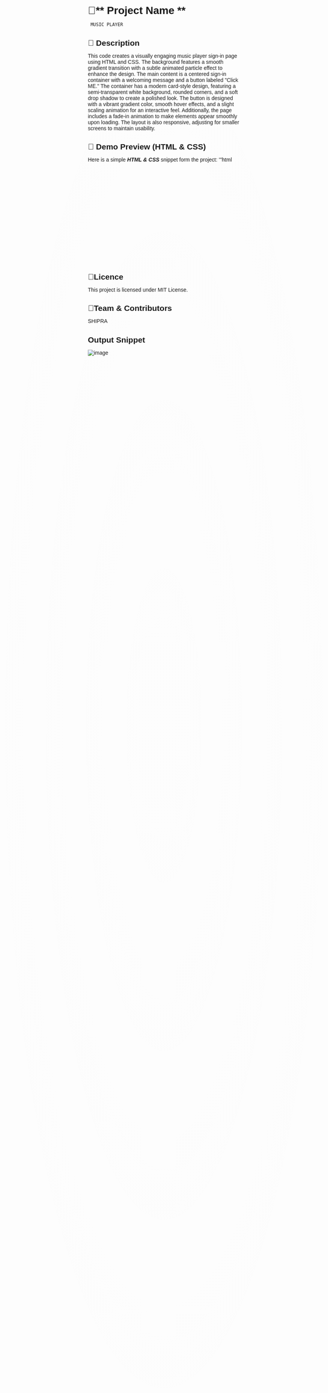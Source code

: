 # 🌟** Project Name **
     MUSIC PLAYER
     
## 📌 **Description**
This code creates a visually engaging music player sign-in page using HTML and CSS. The background features a smooth gradient transition with a subtle animated particle effect to enhance the design. The main content is a centered sign-in container with a welcoming message and a button labeled "Click ME." The container has a modern card-style design, featuring a semi-transparent white background, rounded corners, and a soft drop shadow to create a polished look. The button is designed with a vibrant gradient color, smooth hover effects, and a slight scaling animation for an interactive feel. Additionally, the page includes a fade-in animation to make elements appear smoothly upon loading. The layout is also responsive, adjusting for smaller screens to maintain usability.

## 🎨 **Demo Preview (HTML & CSS)**
Here is a simple ***HTML & CSS*** snippet form the project:
'''html
<!DOCTYPE html>
<html lang="en">
<head>
  <meta charset="UTF-8">
  <meta name="viewport" content="width=device-width, initial-scale=1.0">
  <title>Music Player</title>
  <style>
    * {
      margin: 0;
      padding: 0;
      box-sizing: border-box;
      font-family: Arial, sans-serif;
    }

    body {
      display: flex;
      justify-content: center;
      align-items: center;
      min-height: 100vh;
      overflow: hidden;
      position: relative;
      background: linear-gradient(135deg, #7ee8fa, #80ff72); /* Brighter colors */
      color: white;
    }

    .particle-bg {
      position: absolute;
      top: 0;
      left: 0;
      width: 100%;
      height: 100%;
      background: radial-gradient(rgba(255, 255, 255, 0.15) 10%, transparent 70%);
      background-size: cover;
      animation: moveParticles 30s linear infinite;
      z-index: 0;
      opacity: 0.1; /* Very subtle effect */
    }

    @keyframes moveParticles {
      0% { transform: translate(0, 0); }
      100% { transform: translate(-50px, -50px); }
    }

    .sign-in-container {
      background: rgba(255, 255, 255, 0.9);
      padding: 40px;
      width: 90%;
      max-width: 400px;
      border-radius: 12px;
      box-shadow: 0 4px 20px rgba(0, 0, 0, 0.2);
      text-align: center;
      position: relative;
      z-index: 1;
      animation: fadeIn 1s ease-in-out;
      color: #333;
    }

    .sign-in-container h2 {
      margin-bottom: 20px;
      font-size: 26px;
      color: #222; /* Dark text for better contrast */
      text-shadow: 2px 2px 6px rgba(255, 255, 255, 0.8); /* Light glow */
    }

    .sign-in-container button {
      width: 100%;
      padding: 12px;
      background: #ff7e5f;
      border: none;
      border-radius: 6px;
      color: white;
      font-weight: bold;
      cursor: pointer;
      transition: background 0.3s ease, transform 0.2s ease, box-shadow 0.2s ease;
      margin-top: 10px;
    }

    .sign-in-container button:hover {
      background: #ff6a95;
      transform: scale(1.05);
      box-shadow: 0 4px 15px rgba(255, 106, 149, 0.5);
    }

    @keyframes fadeIn {
      from { opacity: 0; }
      to { opacity: 1; }
    }

    @media (max-width: 500px) {
      .sign-in-container {
        padding: 30px 20px;
      }
    }
  </style>
</head>
<body>
  <div class="particle-bg"></div>
  <div class="sign-in-container">
    <h2>Welcome to my Project 🎶🎶</h2>
    <button type="submit" class="button">Click ME</button>
  </div>
</body>
</html>

## 📜**Licence**
This project is licensed under MIT License.

## 👥**Team & Contributors**
SHIPRA

## **Output Snippet**
![image](https://github.com/user-attachments/assets/eaae6bd5-e5eb-448d-8f69-1503f5bfa9fd)
